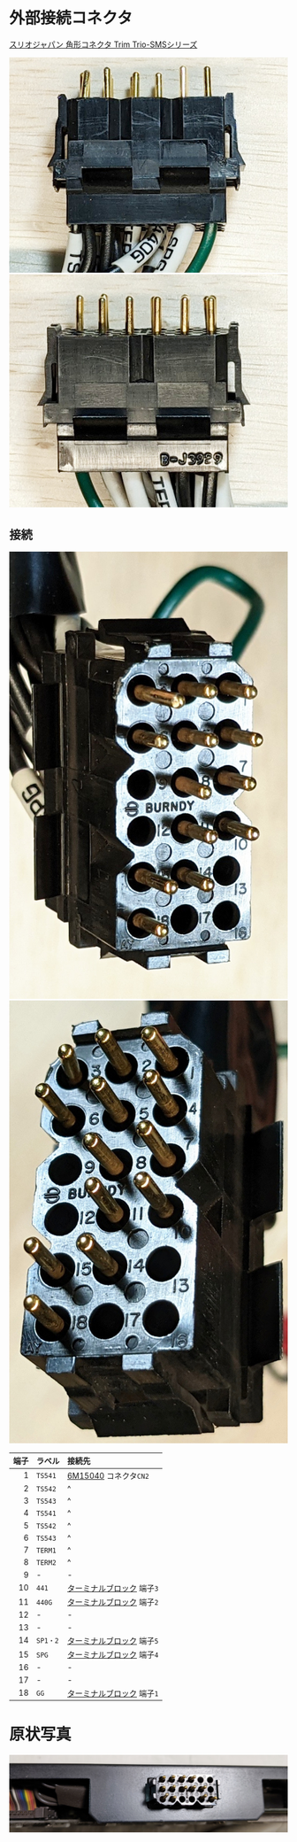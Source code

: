 # 外部接続コネクタ

[スリオジャパン 角形コネクタ Trim Trio-SMSシリーズ](http://www.souriau.co.jp/rectangular.html)

![左面](https://github.com/smdn/txline-map-display/blob/images/doc/modules/external-connector/leftside.jpg)
![右面](https://github.com/smdn/txline-map-display/blob/images/doc/modules/external-connector/rightside.jpg)

## 接続
![表面](https://github.com/smdn/txline-map-display/blob/images/doc/modules/external-connector/face1.jpg)
![表面](https://github.com/smdn/txline-map-display/blob/images/doc/modules/external-connector/face2.jpg)

|端子|ラベル    |接続先|
|---:|:---------|:-----|
|1   |`TS541`   |[6M15040](../6M15040/README.md) コネクタ`CN2`|
|2   |`TS542`   |^|
|3   |`TS543`   |^|
|4   |`TS541`   |^|
|5   |`TS542`   |^|
|6   |`TS543`   |^|
|7   |`TERM1`   |^|
|8   |`TERM2`   |^|
|9   |-         |-|
|10  |`441`     |[ターミナルブロック](../terminal-block/README.md) 端子`3`|
|11  |`440G`    |[ターミナルブロック](../terminal-block/README.md) 端子`2`|
|12  |-         |-|
|13  |-         |-|
|14  |`SP1・2`  |[ターミナルブロック](../terminal-block/README.md) 端子`5`|
|15  |`SPG`     |[ターミナルブロック](../terminal-block/README.md) 端子`4`|
|16  |-         |-|
|17  |-         |-|
|18  |`GG`      |[ターミナルブロック](../terminal-block/README.md) 端子`1`|

# 原状写真
![原状写真](https://github.com/smdn/txline-map-display/blob/images/doc/modules/external-connector/original-condition_0.jpg)

